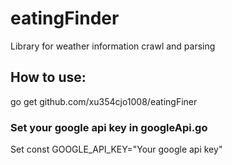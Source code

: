 # eatingFinder
Library for weather information crawl and parsing
## How to use:
go get github.com/xu354cjo1008/eatingFiner
### Set your google api key in googleApi.go
Set const GOOGLE_API_KEY="Your google api key"

